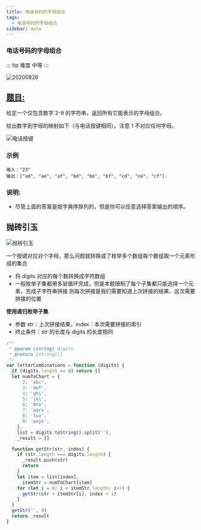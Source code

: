 ```yaml
---
title: 电话号码的字母组合
tags:
  - 电话号码的字母组合
sidebar: auto
---
```


### 电话号码的字母组合

::: tip 难度
中等
:::

![20200826](http://qiniu.gaowenju.com/leecode/banner/20200826.jpg)

## [题目:](https://leetcode-cn.com/problems/increasing-subsequences/)

给定一个仅包含数字 2-9 的字符串，返回所有它能表示的字母组合。

给出数字到字母的映射如下（与电话按键相同）。注意 1 不对应任何字母。

![电话按键](http://qiniu.gaowenju.com/leecode/banner/20200826-a01.png)

### 示例

```
输入："23"
输出：["ad", "ae", "af", "bd", "be", "bf", "cd", "ce", "cf"].
```

### 说明:

- 尽管上面的答案是按字典序排列的，但是你可以任意选择答案输出的顺序。

## 抛砖引玉

![抛砖引玉](http://qiniu.gaowenju.com/leecode/20200826.png)

一个按键对应对个字母，那么问题就转换成了枚举多个数组每个数组取一个元素形成的集合

- 将 digits 对应的每个数转换成字符数组
- 一般枚举子集都用多层循环完成，但是本题限制了每个子集都只能选择一个元素，完成子字符串拼接
  则每次拼接是我们需要知道上次拼接的结果、这次需要拼接的位置

**使用递归枚举子集**

- 参数 str：上次拼接结果，index：本次需要拼接的索引
- 终止条件：str 的长度与 digits 的长度相同

```javascript
/**
 * @param {string} digits
 * @return {string[]}
 */
var letterCombinations = function (digits) {
  if (digits.length == 0) return []
  let numToChart = {
      2: 'abc',
      3: 'def',
      4: 'ghi',
      5: 'jkl',
      6: 'mno',
      7: 'pqrs',
      8: 'tuv',
      9: 'wxyz',
    },
    list = digits.toString().split(''),
    _result = []

  function getStr(str, index) {
    if (str.length === digits.length) {
      _result.push(str)
      return
    }
    let item = list[index],
      itemStr = numToChart[item]
    for (let i = 0; i < itemStr.length; i++) {
      getStr(str + itemStr[i], index + 1)
    }
  }
  getStr('', 0)
  return _result
}
```
